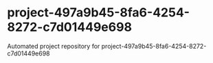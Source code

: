 # project-497a9b45-8fa6-4254-8272-c7d01449e698
Automated project repository for project-497a9b45-8fa6-4254-8272-c7d01449e698

